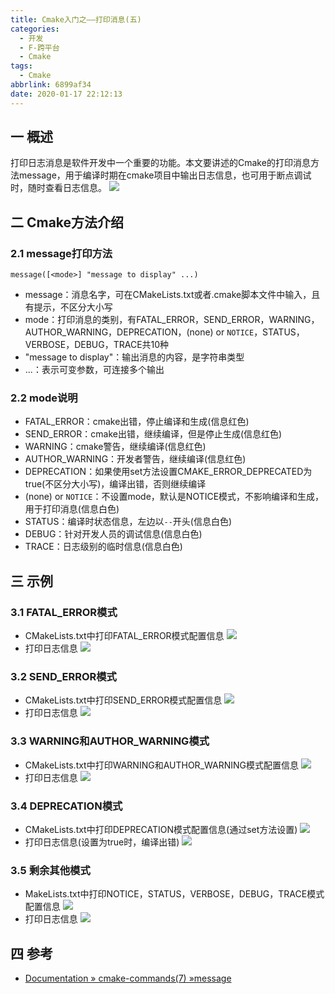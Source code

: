 ```yaml
---
title: Cmake入门之——打印消息(五)
categories:
  - 开发
  - F-跨平台
  - Cmake
tags:
  - Cmake
abbrlink: 6899af34
date: 2020-01-17 22:12:13
---
```

## 一 概述

打印日志消息是软件开发中一个重要的功能。本文要讲述的Cmake的打印消息方法message，用于编译时期在cmake项目中输出日志信息，也可用于断点调试时，随时查看日志信息。
![][1]
<!--more-->

## 二 Cmake方法介绍

### 2.1 message打印方法

```
message([<mode>] "message to display" ...)
```

* message：消息名字，可在CMakeLists.txt或者.cmake脚本文件中输入，且有提示，不区分大小写
* mode：打印消息的类别，有FATAL_ERROR，SEND_ERROR，WARNING，AUTHOR_WARNING，DEPRECATION，(none) or `NOTICE`，STATUS，VERBOSE，DEBUG，TRACE共10种
* "message to display"：输出消息的内容，是字符串类型
* ...：表示可变参数，可连接多个输出

### 2.2 mode说明

* FATAL_ERROR：cmake出错，停止编译和生成(信息红色)
* SEND_ERROR：cmake出错，继续编译，但是停止生成(信息红色)
* WARNING：cmake警告，继续编译(信息红色)
* AUTHOR_WARNING：开发者警告，继续编译(信息红色)
* DEPRECATION：如果使用set方法设置CMAKE_ERROR_DEPRECATED为true(不区分大小写)，编译出错，否则继续编译
* (none) or `NOTICE`：不设置mode，默认是NOTICE模式，不影响编译和生成，用于打印消息(信息白色)
* STATUS：编译时状态信息，左边以`--`开头(信息白色)
* DEBUG：针对开发人员的调试信息(信息白色)
* TRACE：日志级别的临时信息(信息白色)

## 三 示例

### 3.1 FATAL_ERROR模式

* CMakeLists.txt中打印FATAL_ERROR模式配置信息
![][2]  
* 打印日志信息
![][3]

### 3.2 SEND_ERROR模式
* CMakeLists.txt中打印SEND_ERROR模式配置信息
![][4]
* 打印日志信息
![][5]

### 3.3 WARNING和AUTHOR_WARNING模式
* CMakeLists.txt中打印WARNING和AUTHOR_WARNING模式配置信息
![][6]
* 打印日志信息
![][7]

### 3.4 DEPRECATION模式
* CMakeLists.txt中打印DEPRECATION模式配置信息(通过set方法设置)
![][8]
* 打印日志信息(设置为true时，编译出错)
![][9]

### 3.5 剩余其他模式

* MakeLists.txt中打印NOTICE，STATUS，VERBOSE，DEBUG，TRACE模式配置信息
![][10]
* 打印日志信息
![][11]

## 四 参考
* [Documentation » cmake-commands(7) »message][12]


[1]:https://jsd.onmicrosoft.cn/gh/PGzxc/CDN/blog-image/cmake-debug-message-info.png
[2]:https://jsd.onmicrosoft.cn/gh/PGzxc/CDN/blog-image/cmake-message-model-fatal-error-config.png
[3]:https://jsd.onmicrosoft.cn/gh/PGzxc/CDN/blog-image/cmake-message-model-fatal-error-print.png
[4]:https://jsd.onmicrosoft.cn/gh/PGzxc/CDN/blog-image/cmake-message-model-send-error-config.png
[5]:https://jsd.onmicrosoft.cn/gh/PGzxc/CDN/blog-image/cmake-message-model-send-error-print.png
[6]:https://jsd.onmicrosoft.cn/gh/PGzxc/CDN/blog-image/cmake-message-model-warning-config.png
[7]:https://jsd.onmicrosoft.cn/gh/PGzxc/CDN/blog-image/cmake-message-model-warning-print.png
[8]:https://jsd.onmicrosoft.cn/gh/PGzxc/CDN/blog-image/cmake-message-model-deprecation-config.png
[9]:https://jsd.onmicrosoft.cn/gh/PGzxc/CDN/blog-image/cmake-message-model-deprecation-print.png
[10]:https://jsd.onmicrosoft.cn/gh/PGzxc/CDN/blog-image/cmake-message-model-other-config.png
[11]:https://jsd.onmicrosoft.cn/gh/PGzxc/CDN/blog-image/cmake-message-model-other-print.png
[12]:https://cmake.org/cmake/help/latest/command/message.html